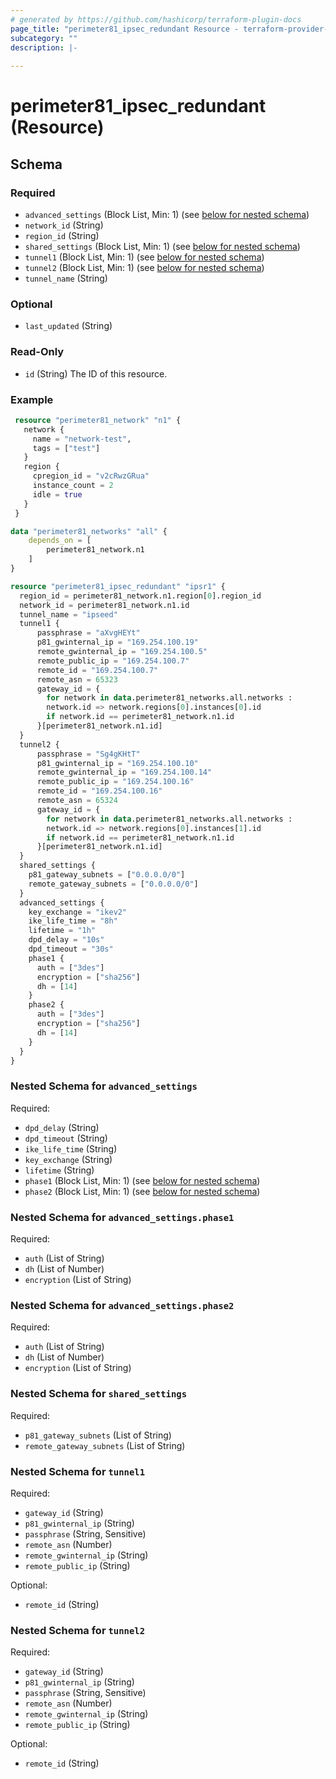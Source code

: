```yaml
---
# generated by https://github.com/hashicorp/terraform-plugin-docs
page_title: "perimeter81_ipsec_redundant Resource - terraform-provider-perimeter81"
subcategory: ""
description: |-
  
---
```


# perimeter81_ipsec_redundant (Resource)





<!-- schema generated by tfplugindocs -->
## Schema

### Required

- `advanced_settings` (Block List, Min: 1) (see [below for nested schema](#nestedblock--advanced_settings))
- `network_id` (String)
- `region_id` (String)
- `shared_settings` (Block List, Min: 1) (see [below for nested schema](#nestedblock--shared_settings))
- `tunnel1` (Block List, Min: 1) (see [below for nested schema](#nestedblock--tunnel1))
- `tunnel2` (Block List, Min: 1) (see [below for nested schema](#nestedblock--tunnel2))
- `tunnel_name` (String)

### Optional

- `last_updated` (String)

### Read-Only

- `id` (String) The ID of this resource.

### Example

```terraform
 resource "perimeter81_network" "n1" {
   network {
     name = "network-test",
     tags = ["test"]
   }
   region {
     cpregion_id = "v2cRwzGRua"
     instance_count = 2
     idle = true
   }
 }

data "perimeter81_networks" "all" {
    depends_on = [
        perimeter81_network.n1
    ]
}

resource "perimeter81_ipsec_redundant" "ipsr1" {
  region_id = perimeter81_network.n1.region[0].region_id
  network_id = perimeter81_network.n1.id
  tunnel_name = "ipseed"
  tunnel1 {
      passphrase = "aXvgHEYt"
      p81_gwinternal_ip = "169.254.100.19"
      remote_gwinternal_ip = "169.254.100.5"
      remote_public_ip = "169.254.100.7"
      remote_id = "169.254.100.7"
      remote_asn = 65323
      gateway_id = {
        for network in data.perimeter81_networks.all.networks :
        network.id => network.regions[0].instances[0].id
        if network.id == perimeter81_network.n1.id
      }[perimeter81_network.n1.id]
  }
  tunnel2 {
      passphrase = "Sg4gKHtT"
      p81_gwinternal_ip = "169.254.100.10"
      remote_gwinternal_ip = "169.254.100.14"
      remote_public_ip = "169.254.100.16"
      remote_id = "169.254.100.16"
      remote_asn = 65324
      gateway_id = {
        for network in data.perimeter81_networks.all.networks :
        network.id => network.regions[0].instances[1].id
        if network.id == perimeter81_network.n1.id
      }[perimeter81_network.n1.id]
  }
  shared_settings {
    p81_gateway_subnets = ["0.0.0.0/0"]
    remote_gateway_subnets = ["0.0.0.0/0"]
  }
  advanced_settings {
    key_exchange = "ikev2"
    ike_life_time = "8h"
    lifetime = "1h"
    dpd_delay = "10s"
    dpd_timeout = "30s"
    phase1 {
      auth = ["3des"]
      encryption = ["sha256"]
      dh = [14]
    }
    phase2 {
      auth = ["3des"]
      encryption = ["sha256"]
      dh = [14]
    }
  }
}
```

<a id="nestedblock--advanced_settings"></a>
### Nested Schema for `advanced_settings`

Required:

- `dpd_delay` (String)
- `dpd_timeout` (String)
- `ike_life_time` (String)
- `key_exchange` (String)
- `lifetime` (String)
- `phase1` (Block List, Min: 1) (see [below for nested schema](#nestedblock--advanced_settings--phase1))
- `phase2` (Block List, Min: 1) (see [below for nested schema](#nestedblock--advanced_settings--phase2))

<a id="nestedblock--advanced_settings--phase1"></a>
### Nested Schema for `advanced_settings.phase1`

Required:

- `auth` (List of String)
- `dh` (List of Number)
- `encryption` (List of String)


<a id="nestedblock--advanced_settings--phase2"></a>
### Nested Schema for `advanced_settings.phase2`

Required:

- `auth` (List of String)
- `dh` (List of Number)
- `encryption` (List of String)



<a id="nestedblock--shared_settings"></a>
### Nested Schema for `shared_settings`

Required:

- `p81_gateway_subnets` (List of String)
- `remote_gateway_subnets` (List of String)


<a id="nestedblock--tunnel1"></a>
### Nested Schema for `tunnel1`

Required:

- `gateway_id` (String)
- `p81_gwinternal_ip` (String)
- `passphrase` (String, Sensitive)
- `remote_asn` (Number)
- `remote_gwinternal_ip` (String)
- `remote_public_ip` (String)

Optional:

- `remote_id` (String)


<a id="nestedblock--tunnel2"></a>
### Nested Schema for `tunnel2`

Required:

- `gateway_id` (String)
- `p81_gwinternal_ip` (String)
- `passphrase` (String, Sensitive)
- `remote_asn` (Number)
- `remote_gwinternal_ip` (String)
- `remote_public_ip` (String)

Optional:

- `remote_id` (String)
